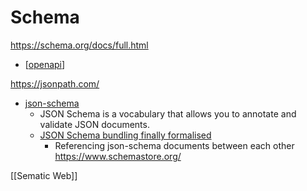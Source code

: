 Schema
======

https://schema.org/docs/full.html

* [[openapi]]

https://jsonpath.com/
* [json-schema](https://json-schema.org/)
    * JSON Schema is a vocabulary that allows you to annotate and validate JSON documents.
    * [JSON Schema bundling finally formalised](https://json-schema.org/blog/posts/bundling-json-schema-compound-documents)
        * Referencing json-schema documents between each other
https://www.schemastore.org/

[[Sematic Web]]

[//begin]: # "Autogenerated link references for markdown compatibility"
[openapi]: openapi.md "OpenAPI"
[//end]: # "Autogenerated link references"
